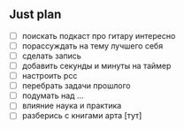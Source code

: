 ## Just plan
- [ ] поискать подкаст про гитару интересно
- [ ] порассуждать на тему лучшего себя
- [ ] сделать запись
- [ ] добавить секунды и минуты на таймер
- [ ] настроить рсс
- [ ] перебрать задачи прошлого
- [ ] подумать над ...
- [ ] влияние наука и практика
- [ ] разберись с книгами арта [тут]

